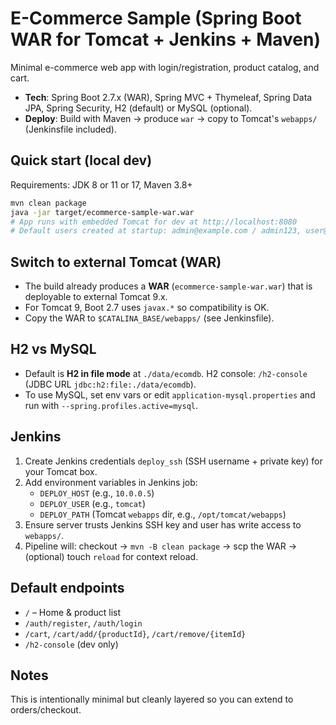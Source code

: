 # E-Commerce Sample (Spring Boot WAR for Tomcat + Jenkins + Maven)

Minimal e-commerce web app with login/registration, product catalog, and cart.
- **Tech**: Spring Boot 2.7.x (WAR), Spring MVC + Thymeleaf, Spring Data JPA, Spring Security, H2 (default) or MySQL (optional).
- **Deploy**: Build with Maven → produce `war` → copy to Tomcat's `webapps/` (Jenkinsfile included).

## Quick start (local dev)

Requirements: JDK 8 or 11 or 17, Maven 3.8+

```bash
mvn clean package
java -jar target/ecommerce-sample-war.war
# App runs with embedded Tomcat for dev at http://localhost:8080
# Default users created at startup: admin@example.com / admin123, user@example.com / user123
```

## Switch to external Tomcat (WAR)

- The build already produces a **WAR** (`ecommerce-sample-war.war`) that is deployable to external Tomcat 9.x.
- For Tomcat 9, Boot 2.7 uses `javax.*` so compatibility is OK.
- Copy the WAR to `$CATALINA_BASE/webapps/` (see Jenkinsfile).

## H2 vs MySQL

- Default is **H2 in file mode** at `./data/ecomdb`. H2 console: `/h2-console` (JDBC URL `jdbc:h2:file:./data/ecomdb`).
- To use MySQL, set env vars or edit `application-mysql.properties` and run with `--spring.profiles.active=mysql`.

## Jenkins

1. Create Jenkins credentials `deploy_ssh` (SSH username + private key) for your Tomcat box.
2. Add environment variables in Jenkins job:
   - `DEPLOY_HOST` (e.g., `10.0.0.5`)
   - `DEPLOY_USER` (e.g., `tomcat`)
   - `DEPLOY_PATH` (Tomcat `webapps` dir, e.g., `/opt/tomcat/webapps`)
3. Ensure server trusts Jenkins SSH key and user has write access to `webapps/`.
4. Pipeline will: checkout → `mvn -B clean package` → scp the WAR → (optional) touch `reload` for context reload.

## Default endpoints

- `/` – Home & product list
- `/auth/register`, `/auth/login`
- `/cart`, `/cart/add/{productId}`, `/cart/remove/{itemId}`
- `/h2-console` (dev only)

## Notes
This is intentionally minimal but cleanly layered so you can extend to orders/checkout.
